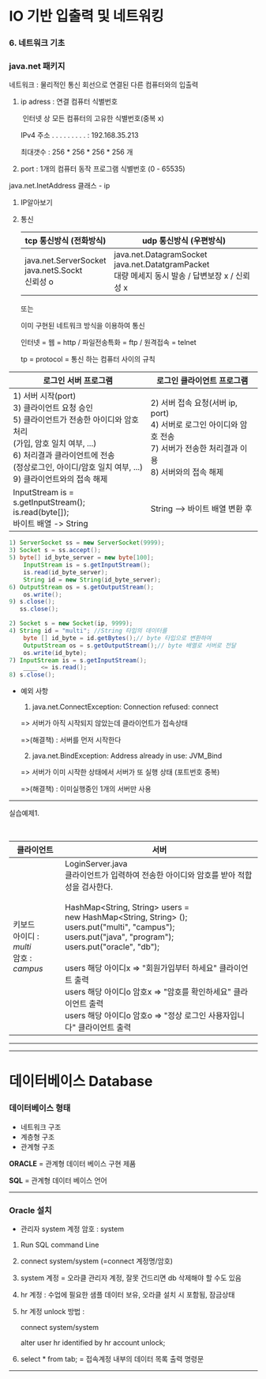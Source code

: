 # IO 기반 입출력 및 네트워킹

### 6. 네트워크 기초

### java.net 패키지



네트워크 : 물리적인 통신 회선으로 연결된 다른 컴퓨터와의 입출력

1. ip adress : 연결 컴퓨터 식별번호

   ​					인터넷 상 모든 컴퓨터의 고유한 식별번호(중복 x)

   IPv4 주소 . . . . . . . . . : 192.168.35.213

   최대갯수 : 256 * 256 * 256 * 256 개

2. port : 1개의 컴퓨터 동작 프로그램 식별번호 (0 - 65535)

java.net.InetAddress 클래스 - ip

1. IP알아보기

2. 통신

   | tcp 통신방식 (전화방식)                                   | udp 통신방식 (우편방식)                                      |
   | --------------------------------------------------------- | ------------------------------------------------------------ |
   | java.net.ServerSocket<br />java.netS\.Sockt<br />신뢰성 o | java.net.DatagramSocket<br />java.net.DatatgramPacket<br />대량 메세지 동시 발송 / 답변보장 x / 신뢰성 x |

   또는

   이미 구현된 네트워크 방식을 이용하여 통신

   인터넷 = 웹 = http / 파일전송특화 = ftp / 원격접속 = telnet

   tp = protocol = 통신 하는 컴퓨터 사이의 규칙



| 로그인 서버 프로그램                                         | 로그인 클라이언트 프로그램                                   |
| ------------------------------------------------------------ | ------------------------------------------------------------ |
| 1) 서버 시작(port)<br />3) 클라이언트 요청 승인<br />5) 클라이언트가 전송한 아이디와 암호  처리<br />    (가입, 암호 일치 여부, ...)<br />6) 처리결과 클라이언트에 전송 <br />    (정상로그인, 아이디/암호 일치 여부, ...)<br />9) 클라이언트와의 접속 해제 | 2) 서버 접속 요청(서버 ip, port)<br />4) 서버로 로그인 아이디와 암호 전송<br />7) 서버가 전송한 처리결과 이용<br />8) 서버와의 접속 해제 |
| InputStream is = s.getInputStream();<br />is.read(byte[]);<br />바이트 배열 -> String | String --> 바이트 배열 변환 후<br />                         |



```java
1) ServerSocket ss = new ServerSocket(9999);
3) Socket s = ss.accept();
5) byte[] id_byte_server = new byte[100];
    InputStream is = s.getInputStream();
	is.read(id_byte_server);
	String id = new String(id_byte_server);
6) OutputStream os = s.getOutputStream();
	os.write();
9) s.close();
   ss.close();
```



```java
2) Socket s = new Socket(ip, 9999);
4) String id = "multi"; //String 타입의 데이터를
	byte [] id_byte = id.getBytes();// byte 타입으로 변환하여
    OutputStream os = s.getOutputStream();// byte 배열로 서버로 전달
	os.write(id_byte);
7) InputStream is = s.getInputStream();
	____ <= is.read();
8) s.close();
```



+ 예외 사항 

  1) java.net.ConnectException: Connection refused: connect

  => 서버가 아직 시작되지 않았는데 클라이언트가 접속상태 

  =>(해결책) : 서버를 먼저 시작한다

  2. java.net.BindException: Address already in use: JVM_Bind

  => 서버가 이미 시작한 상태에서 서버가 또 실행 상태 (포트번호 중복)

  =>(해결책) : 이미실행중인 1개의 서버만 사용

***

실습예제1. 

​					

| 클라이언트                                        | 서버                                                         |
| ------------------------------------------------- | ------------------------------------------------------------ |
| 키보드<br />아이디 : *multi*<br />암호 : *campus* | LoginServer.java<br />클라이언트가 입력하여 전송한 아이디와 암호를 받아 적합성을 검사한다.<br /><br />HashMap<String, String> users = <br />new HashMap<String, String> ();<br />users.put("multi", "campus");<br />users.put("java", "program");<br />users.put("oracle", "db");<br /><br />users 해당 아이디x => "회원가입부터 하세요" 클라이언트 출력<br />users 해당 아이디o 암호x => "암호를 확인하세요" 클라이언트 출력<br />users 해당 아이디o 암호o => "정상 로그인 사용자입니다" 클라이언트 출력<br /> |



***

***

# 데이터베이스 Database

### 데이터베이스 형태

+ 네트워크 구조
+ 계층형 구조
+ 관계형 구조

**ORACLE** = 관계형 데이터 베이스 구현 제품

**SQL** = 관계형 데이터 베이스 언어

***

### Oracle 설치

+ 관리자 system 계정 암호 : system

1) Run SQL command Line

2. connect system/system (=connect 계정명/암호)

3. system 계정 = 오라클 관리자 계정, 잘못 건드리면 db 삭제해야 할 수도 있음

4. hr 계정 : 수업에 필요한 샘플 데이터 보유, 오라클 설치 시 포함됨, 잠금상태

5. hr 계정 unlock 방법 : 

   connect system/system

   alter user hr identified by hr account unlock;

6. select * from tab; = 접속계정 내부의 데이터 목록 출력 명령문

***

